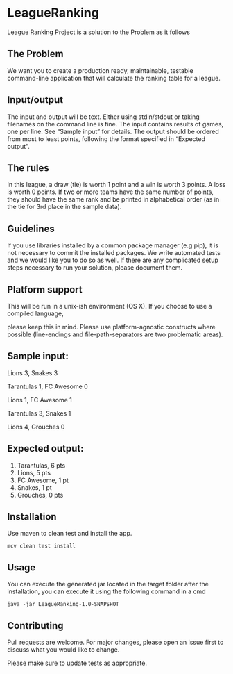 # LeagueRanking

League Ranking Project is a solution to the Problem as it follows

## The Problem

We want you to create a production ready, maintainable, testable command-line application that
will calculate the ranking table for a league.

## Input/output

The input and output will be text. Either using stdin/stdout or taking filenames on the command
line is fine.
The input contains results of games, one per line. See “Sample input” for details.
The output should be ordered from most to least points, following the format specified in
“Expected output”.

## The rules
In this league, a draw (tie) is worth 1 point and a win is worth 3 points. A loss is worth 0 points.
If two or more teams have the same number of points, they should have the same rank and be
printed in alphabetical order (as in the tie for 3rd place in the sample data).

## Guidelines
If you use libraries installed by a common package manager (e.g pip), it is not necessary to
commit the installed packages.
We write automated tests and we would like you to do so as well.
If there are any complicated setup steps necessary to run your solution, please document them.

## Platform support
This will be run in a unix-ish environment (OS X). If you choose to use a compiled language,

please keep this in mind. Please use platform-agnostic constructs where possible (line-endings
and file-path-separators are two problematic areas).

## Sample input:

Lions 3, Snakes 3

Tarantulas 1, FC Awesome 0

Lions 1, FC Awesome 1

Tarantulas 3, Snakes 1

Lions 4, Grouches 0

## Expected output:
1. Tarantulas, 6 pts
2. Lions, 5 pts
3. FC Awesome, 1 pt
3. Snakes, 1 pt
5. Grouches, 0 pts

## Installation

Use maven to clean test and install the app.

```
mcv clean test install
```
## Usage
You can execute the generated jar located in the target folder after the installation, you can execute it using the following command in a cmd

```
java -jar LeagueRanking-1.0-SNAPSHOT
```
## Contributing

Pull requests are welcome. For major changes, please open an issue first
to discuss what you would like to change.

Please make sure to update tests as appropriate.
